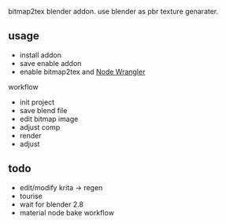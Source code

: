 bitmap2tex blender addon.
use blender as pbr texture genarater.

## usage
- install addon
- save enable addon
- enable bitmap2tex and [Node Wrangler](https://gregzaal.github.io/node-wrangler/)

workflow
- init project
- save blend file
- edit bitmap image
- adjust comp
- render
- adjust 

## todo
- edit/modify krita -> regen
- tourise
- wait for blender 2.8
- material node bake workflow
